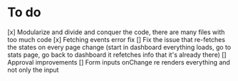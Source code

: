 # To do

[x] Modularize and divide and conquer the code, there are many files with too much code
[x] Fetching events error fix
[] Fix the issue that re-fetches the states on every page change (start in dashboard everything loads, go to stats page, go back to dashboard it refetches info that it's already there)
[] Approval improvements
[] Form inputs onChange re renders everything and not only the input
